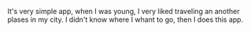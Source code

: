 It's very simple app, when I was young, I very liked traveling an another plases in my city.
I didn't know where I whant to go, then I does this app.

